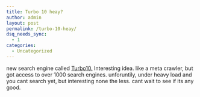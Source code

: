 ```yaml
---
title: Turbo 10 heay?
author: admin
layout: post
permalink: /turbo-10-heay/
dsq_needs_sync:
  - 1
categories:
  - Uncategorized
---
```

new search engine called [Turbo10.][1] Interesting idea. like a meta crawler, but got access to over 1000 search engines. unforuntily, under heavy load and you cant search yet, but interesting none the less. cant wait to see if its any good.

 [1]: http://www.turbo10.com